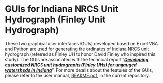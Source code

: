 # GUIs for Indiana NRCS Unit Hydrograph (Finley Unit Hydrograph)
These two graphical user interfaces (GUIs) developed based on Excel VBA and Python are used for generating the ordinates of Indiana NRCS unit hydrograph (referred as Finley UH to honor David Finley who inspired this study). The GUIs are associated with the technical report “[<b><i>Developing customized NRCS unit hydrographs (Finley UHs) for ungauged watersheds in Indiana</b></i>](https://docs.lib.purdue.edu/jtrp/1821/)”. For more details about the features of the GUIs, please refer to the user manual, [README.pdf](https://github.com/huan1441/GUIs-for-Indiana-NRCS-Unit-Hydrograph/blob/main/README.pdf), in the current repository.
